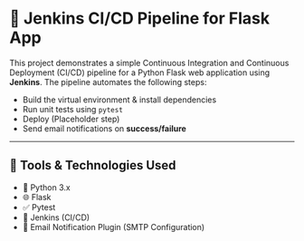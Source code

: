 # 🧪 Jenkins CI/CD Pipeline for Flask App

This project demonstrates a simple Continuous Integration and Continuous Deployment (CI/CD) pipeline for a Python Flask web application using **Jenkins**. The pipeline automates the following steps:

- Build the virtual environment & install dependencies
- Run unit tests using `pytest`
- Deploy (Placeholder step)
- Send email notifications on **success/failure**

---

## 🧰 Tools & Technologies Used

- 🐍 Python 3.x
- 🌐 Flask
- ✅ Pytest
- 🐳 Jenkins (CI/CD)
- 📧 Email Notification Plugin (SMTP Configuration)

  

